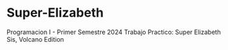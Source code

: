 # Super-Elizabeth
Programacion I - Primer Semestre 2024 Trabajo Practico: Super Elizabeth Sis, Volcano Edition
